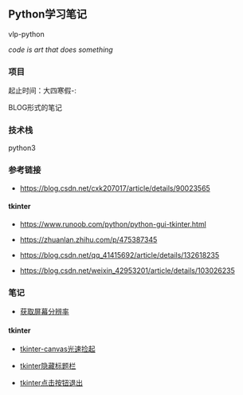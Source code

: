## Python学习笔记

vlp-python

_code is art that does something_

### 项目

起止时间：大四寒假-:

BLOG形式的笔记

### 技术栈

python3

### 参考链接

* https://blog.csdn.net/cxk207017/article/details/90023565

#### tkinter

* https://www.runoob.com/python/python-gui-tkinter.html

* https://zhuanlan.zhihu.com/p/475387345

* https://blog.csdn.net/qq_41415692/article/details/132618235

* https://blog.csdn.net/weixin_42953201/article/details/103026235

### 笔记

* [获取屏幕分辨率](./notes/获取屏幕分辨率.md)

#### tkinter

* [tkinter-canvas光速捡起](./notes/tkinter/tkinter光速捡起.md)

* [tkinter隐藏标题栏](./notes/tkinter/tkinter隐藏标题栏.md)

* [tkinter点击按钮退出](./notes/tkinter/tkinter点击按钮退出.md)